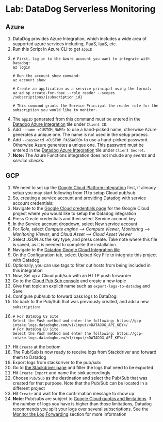 # Lab: DataDog Serverless Monitoring


## Azure

1. DataDog provides Azure Integration, which includes a wide area of supported azure services including, PaaS, IaaS, etc.
2. Run this Script in Azure CLI to get `appID`
3.  ```
    # First, log in to the Azure account you want to integrate with Datadog:
    az login

    # Run the account show command:
    az account show

    # Create an application as a service principal using the format:
    az ad sp create-for-rbac --role reader --scopes /subscriptions/{subscription_id}

    # This command grants the Service Principal the reader role for the subscription you would like to monitor.
    ```
4. The `appID` generated from this command must be entered in the [Datadog Azure Integration](https://app.datadoghq.com/account/settings#integrations/azure) tile under `Client ID`.
5. Add `--name <CUSTOM_NAME>` to use a hand-picked name, otherwise Azure generates a unique one. The name is not used in the setup process.
6. Add `--password <CUSTOM_PASSWORD>` to use a hand-picked password. Otherwise Azure generates a unique one. This password must be entered in the [Datadog Azure Integration](https://app.datadoghq.com/account/settings#integrations/azure) tile under `Client Secret`.
7. **Note:** The Azure Functions integration does not include any *events* and *service checks*. 

## GCP

1. We need to set up the [Google Cloud Platform integration](https://docs.datadoghq.com/integrations/google_cloud_platform) first, if already setup you may start following from *11* tp setup Cloud pub/sub
2. So, creating a service account and providing Datadog with service account credentials:
3. Navigate to the [Google Cloud credentials page](https://console.cloud.google.com/apis/credentials) for the Google Cloud project where you would like to setup the Datadog integration
4. Press Create credentials and then select Service account key
5. In the Service account dropdown, select New service account
6. For *Role*, select *Compute engine* —> *Compute Viewer*, *Monitoring* —> *Monitoring Viewer*, and *Cloud Asset* —> *Cloud Asset Viewer*
7. Select *JSON* as the key type, and press create. Take note where this file is saved, as it is needed to complete the installation
8. Navigate to the [Datadog Google Cloud Integration tile](http://app.datadoghq.com/account/settings#integrations/google_cloud_platform)
9. On the Configuration tab, select Upload Key File to integrate this project with Datadog
10. Optionally, you can use tags to filter out hosts from being included in this integration
11. Now, Set up a Cloud pub/sub with an HTTP push forwarder
12. Go to the [Cloud Pub Sub console](https://console.cloud.google.com/cloudpubsub/topicList) and create a new topic
13. Give that topic an explicit name such as `export-logs-to-datadog` and Save
14. Configure pub/sub to forward pass logs to DataDog:
15. Go back to the Pub/Sub that was previously created, and add a new `subscription`:
16. ```
    # For DataDog US Site
    Select the Push method and enter the following: https://gcp-intake.logs.datadoghq.com/v1/input/<DATADOG_API_KEY>/
    # For DataDog EU Site
    Select the Push method and enter the following: https://gcp-intake.logs.datadoghq.eu/v1/input/<DATADOG_API_KEY>/
    ```
17. Hit `Create` at the bottom
18. The Pub/Sub is now ready to receive logs from Stackdriver and forward them to Datadog
18. Export logs from stackdriver to the pub/sub:
19. Go to [the Stackdriver page](https://console.cloud.google.com/logs/viewer) and filter the logs that need to be exported
20. Hit `Create Export` and name the sink accordingly
21. Choose `Pub/Sub` as the destination and select the Pub/Sub that was created for that purpose. Note that the Pub/Sub can be located in a different project
22. Hit `Create` and wait for the confirmation message to show up
23. **Note**: Pub/subs are subject to [Google Cloud quotas and limitations](https://cloud.google.com/pubsub/quotas#quotas). If the number of logs you have is higher than those limitations, Datadog recommends you split your logs over several subscriptions. See the [Monitor the Log Forwarding](https://docs.datadoghq.com/integrations/google_cloud_platform/?tab=datadogeusite#monitor-the-log-forwarding) section for more information
